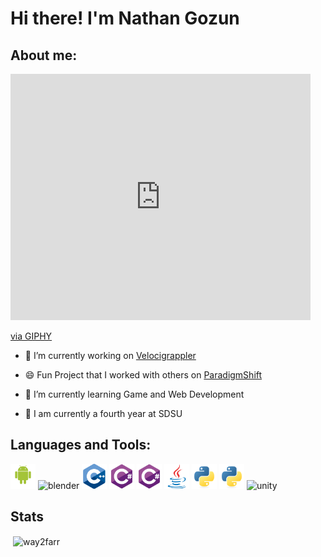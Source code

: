 
<!--
**Way2Farr/Way2Farr** is a ✨ _special_ ✨ repository because its `README.md` (this file) appears on your GitHub profile.

Here are some ideas to get you started:

- 🔭 I’m currently working on ...
- 🌱 I’m currently learning ...
- 👯 I’m looking to collaborate on ...
- 🤔 I’m looking for help with ...
- 💬 Ask me about ...
- 📫 How to reach me: ...
- 😄 Pronouns: ...
- ⚡ Fun fact: ...
-->

# Hi there! I'm Nathan Gozun
## About me:

<iframe src="https://giphy.com/embed/nEnttRkxrRYb97FzqR" width="480" height="394" style="" frameBorder="0" class="giphy-embed" allowFullScreen></iframe><p><a href="https://giphy.com/gifs/nEnttRkxrRYb97FzqR">via GIPHY</a></p>

- 🔭 I’m currently working on [Velocigrappler](https://github.com/Way2Farr/velociGUN.git)

- 😄 Fun Project that I worked with others on [ParadigmShift](https://github.com/Way2Farr/Paradigm-ShiftGame)

- 🌱 I’m currently learning Game and Web Development

- 🤔 I am currently a fourth year at SDSU




## Languages and Tools:
<div>
  <img src="https://raw.githubusercontent.com/devicons/devicon/master/icons/android/android-original-wordmark.svg" alt="android" width="40" height="40"/>
  <img src="https://download.blender.org/branding/community/blender_community_badge_white.svg" alt="blender" width="40" height="40"/>
  <img src="https://raw.githubusercontent.com/devicons/devicon/master/icons/cplusplus/cplusplus-original.svg" alt="cplusplus" width="40" height="40"/>
  <img src="https://raw.githubusercontent.com/devicons/devicon/master/icons/csharp/csharp-original.svg" alt="csharp" width="40" height="40"/>
  <img src="https://raw.githubusercontent.com/devicons/devicon/master/icons/csharp/csharp-original.svg" alt="csharp" width="40" height="40"/>
  <img src="https://raw.githubusercontent.com/devicons/devicon/master/icons/java/java-original.svg" alt="java" width="40" height="40"/>
  <img src="https://raw.githubusercontent.com/devicons/devicon/master/icons/python/python-original.svg" alt="python" width="40" height="40"/>
  <img src="https://raw.githubusercontent.com/devicons/devicon/master/icons/python/python-original.svg" alt="python" width="40" height="40"/> 
  <img src="https://www.vectorlogo.zone/logos/unity3d/unity3d-icon.svg" alt="unity" width="40" height="40"/>
</div>

## Stats
<p>&nbsp;<img align="center" src="https://github-readme-stats.vercel.app/api?username=way2farr&show_icons=true&locale=en" alt="way2farr" /></p>
